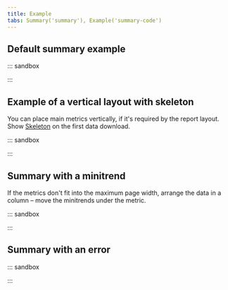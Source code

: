```yaml
---
title: Example
tabs: Summary('summary'), Example('summary-code')
---
```


## Default summary example

::: sandbox

<script lang="tsx">
import React from 'react';
import { Box, Flex } from '@semcore/ui/flex-box';
import { Text } from '@semcore/ui/typography';
import Tooltip from '@semcore/ui/tooltip';
import styled from 'styled-components';
import '@semcore/ui/utils/style/var.css';
import { AnimatedNumber } from '@semcore/ui/counter/src';

const BoxBlock = styled(Box)`
  overflow: hidden;
  border-left: 1px solid var(--gray-200);
  padding-left: 24px;
  &:first-child {
    border-left: none !important;
    padding-left: 0 !important;
  }
  &:last-child {
    border-right: none !important;
  }
`;
const Title = styled(Text)`
  &:hover {
    cursor: pointer;
  }
`;

const container = document.getElementsByClassName('container');
function detectWrap(node) {
  for (const container of node) {
    for (const child of container.children) {
      if (child.offsetTop > container.offsetTop) {
        child.style.borderLeft = 'none';
        child.style.borderRight = '1px solid var(--gray-200)';
        child.style.marginRight = '24px';
        child.style.paddingLeft = 0;
      } else {
        child.style.borderLeft = '1px solid var(--gray-200)';
        child.style.borderRight = 'none';
        child.style.paddingLeft = '24px';
      }
    }
  }
}

document.addEventListener('DOMContentLoaded', (e) => {
  detectWrap(container);
});

document.addEventListener('resize', (e) => {
  detectWrap(container);
});

const Demo = () => {
  return (
    <Flex flexWrap className='container'>
      <BoxBlock w={160} mb={4}>
        <Tooltip title='Keyword' wMax='100%'>
          <Title size={200} tag='p' noWrap tabIndex={0}>
            Keyword
          </Title>
        </Tooltip>
        <Text size={100} color='gray-500' tag='p'>
          last 30 days
        </Text>
        <Flex alignItems='baseline'>
          <Text
            size={500}
            color='blue-400'
            fontWeight='bold'
            mr={2}
            tag='a'
            href='https://semrush.com'
            target='_blank'
          >
            <AnimatedNumber value={42} formatValue={(x) => Math.round(x).toString()} delay={300} />
          </Text>
          <Text size={100} color='gray-500' tag='p'>
            no change
          </Text>
        </Flex>
      </BoxBlock>
      <BoxBlock w={160} mb={4}>
        <Tooltip title='Traffic' wMax='100%'>
          <Title size={200} tag='p' noWrap tabIndex={0}>
            Traffic
          </Title>
        </Tooltip>
        <Text size={100} color='gray-500' tag='p'>
          last 30 days
        </Text>
        <Flex alignItems='baseline'>
          <Text
            size={500}
            color='blue-400'
            fontWeight='bold'
            mr={2}
            tag='a'
            href='https://semrush.com'
            target='_blank'
          >
            <AnimatedNumber
              value={24765}
              formatValue={(x) => Math.round(x).toString()}
              delay={300}
            />
          </Text>
          <Text size={100} color='gray-500' tag='p'>
            no change
          </Text>
        </Flex>
      </BoxBlock>
      <BoxBlock w={160} mb={4}>
        <Tooltip title='Traffic cost' wMax='100%'>
          <Title size={200} tag='p' noWrap tabIndex={0}>
            Traffic cost
          </Title>
        </Tooltip>
        <Text size={100} color='gray-500' tag='p'>
          last 30 days
        </Text>
        <Flex alignItems='baseline'>
          <Text
            size={500}
            color='blue-400'
            fontWeight='bold'
            mr={2}
            tag='a'
            href='https://semrush.com'
            target='_blank'
          >
            <AnimatedNumber value={908} formatValue={(x) => Math.round(x).toString()} delay={300} />
          </Text>
          <Text size={100} color='green-500' tag='p'>
            ↑+12
          </Text>
        </Flex>
      </BoxBlock>
      <BoxBlock w={160} mb={4}>
        <Tooltip title='Non-branded traffic' wMax='100%'>
          <Title size={200} tag='p' noWrap tabIndex={0}>
            Non-branded traffic
          </Title>
        </Tooltip>
        <Text size={100} color='gray-500' tag='p'>
          all time
        </Text>
        <Flex alignItems='baseline'>
          <Text
            size={500}
            fontWeight='bold'
            mr={2}
            tag='a'
            href='https://semrush.com'
            target='_blank'
          >
            <AnimatedNumber value={145} formatValue={(x) => Math.round(x).toString()} delay={300} />
          </Text>
          <Text size={100} color='green-500' mr={2} tag='p'>
            ↑+13
          </Text>
          <Text size={100} color='red-500' tag='p'>
            ↓-12
          </Text>
        </Flex>
      </BoxBlock>
    </Flex>
  );
};


</script>

:::

## Example of a vertical layout with skeleton

You can place main metrics vertically, if it's required by the report layout. Show [Skeleton](/components/skeleton/) on the first data download.

::: sandbox

<script lang="tsx">
import React, { useEffect, useState } from 'react';
import { Box, Flex } from '@semcore/ui/flex-box';
import { Text } from '@semcore/ui/typography';
import Tooltip from '@semcore/ui/tooltip';
import Skeleton from '@semcore/ui/skeleton';
import styled from 'styled-components';
import '@semcore/ui/utils/style/var.css';
import { AnimatedNumber } from '@semcore/ui/counter/src';

const BoxBlock = styled(Box)`
  overflow: hidden;
  margin-bottom: 24px;
  border-bottom: 1px solid var(--gray-200);
  &:last-child {
    border-bottom: none !important;
  }
`;
const FlexBlock = styled(Flex)`
  overflow: hidden;
`;
const Title = styled(Text)`
  &:hover {
    cursor: pointer;
  }
`;

const Demo = () => {
  const [loading, setLoading] = useState(true);
  useEffect(() => {
    const timer = setInterval(() => {
      setLoading(!loading);
    }, 2000);
    return () => {
      clearInterval(timer);
    };
  }, [loading]);

  return (
    <FlexBlock direction='column'>
      <BoxBlock h={92} w={146}>
        <Tooltip title='Keyword' wMax='100%'>
          <Title size={200} tag='p' noWrap tabIndex={0}>
            Keyword
          </Title>
        </Tooltip>
        {!loading && (
          <>
            <Text size={100} color='gray-500' tag='p'>
              last 30 days
            </Text>
            <Flex alignItems='baseline'>
              <Text
                size={500}
                color='blue-400'
                fontWeight='bold'
                mr={2}
                tag='a'
                href='https://semrush.com'
                target='_blank'
              >
                <AnimatedNumber
                  value={42}
                  formatValue={(x) => Math.round(x).toString()}
                  delay={300}
                />
              </Text>
              <Text size={100} color='gray-500' tag='p'>
                no change
              </Text>
            </Flex>
          </>
        )}
        <Skeleton hidden={!loading} mt={2}>
          <Skeleton.Text amount={1} height={30} width={70} />
        </Skeleton>
      </BoxBlock>
      <BoxBlock h={92} w={146}>
        <Tooltip title='Traffic' wMax='100%'>
          <Title size={200} tag='p' noWrap tabIndex={0}>
            Traffic
          </Title>
        </Tooltip>
        {!loading && (
          <>
            <Text size={100} color='gray-500' tag='p'>
              last 30 days
            </Text>
            <Flex alignItems='baseline'>
              <Text
                size={500}
                color='blue-400'
                fontWeight='bold'
                mr={2}
                tag='a'
                href='https://semrush.com'
                target='_blank'
              >
                <AnimatedNumber value={24765} formatValue={(x) => Math.round(x).toString()} />
              </Text>
              <Text size={100} color='gray-500' tag='p'>
                no change
              </Text>
            </Flex>
          </>
        )}
        <Skeleton hidden={!loading} mt={2}>
          <Skeleton.Text amount={1} height={30} width={70} />
        </Skeleton>
      </BoxBlock>
      <BoxBlock h={92} w={146}>
        <Tooltip title='Traffic cost' wMax='100%'>
          <Title size={200} tag='p' noWrap tabIndex={0}>
            Traffic cost
          </Title>
        </Tooltip>
        {!loading && (
          <>
            <Text size={100} color='gray-500' tag='p'>
              last 30 days
            </Text>
            <Flex alignItems='baseline'>
              <Text
                size={500}
                color='blue-400'
                fontWeight='bold'
                mr={2}
                tag='a'
                href='https://semrush.com'
                target='_blank'
              >
                <AnimatedNumber value={908} formatValue={(x) => Math.round(x).toString()} />
              </Text>
              <Text size={100} color='green-500' tag='p'>
                ↑+12
              </Text>
            </Flex>
          </>
        )}
        <Skeleton hidden={!loading} mt={2}>
          <Skeleton.Text amount={1} height={30} width={70} />
        </Skeleton>
      </BoxBlock>
      <BoxBlock h={92} w={146}>
        <Tooltip title='Branded traffic' wMax='100%'>
          <Title size={200} tag='p' noWrap tabIndex={0}>
            Branded traffic
          </Title>
        </Tooltip>
        {!loading && (
          <>
            <Text size={100} color='gray-500' tag='p'>
              all time
            </Text>
            <Flex alignItems='baseline'>
              <Text
                size={500}
                fontWeight='bold'
                mr={2}
                tag='a'
                href='https://semrush.com'
                target='_blank'
              >
                <AnimatedNumber
                  value={145}
                  formatValue={(x) => Math.round(x).toString()}
                  delay={300}
                />
              </Text>
              <Text size={100} color='green-500' tag='p'>
                ↑+13
              </Text>
            </Flex>
          </>
        )}
        <Skeleton hidden={!loading} mt={2}>
          <Skeleton.Text amount={1} height={30} width={70} />
        </Skeleton>
      </BoxBlock>
      <BoxBlock h={92} w={146}>
        <Tooltip title='Non-branded traffic' wMax='100%'>
          <Title size={200} tag='p' noWrap tabIndex={0}>
            Non-branded traffic
          </Title>
        </Tooltip>
        {!loading && (
          <>
            <Text size={100} color='gray-500' tag='p'>
              all time
            </Text>
            <Flex alignItems='baseline'>
              <Text
                size={500}
                fontWeight='bold'
                mr={2}
                tag='a'
                href='https://semrush.com'
                target='_blank'
              >
                145
              </Text>
              <Text size={100} color='green-500' mr={2} tag='p'>
                ↑+13
              </Text>
              <Text size={100} color='red-500' tag='p'>
                ↓-12
              </Text>
            </Flex>
          </>
        )}
        <Skeleton hidden={!loading} mt={2}>
          <Skeleton.Text amount={1} height={30} width={70} />
        </Skeleton>
      </BoxBlock>
    </FlexBlock>
  );
};


</script>

:::

## Summary with a minitrend

If the metrics don't fit into the maximum page width, arrange the data in a column – move the minitrends under the metric.

::: sandbox

<script lang="tsx">
import React from 'react';
import { Box, Flex } from '@semcore/ui/flex-box';
import { Text } from '@semcore/ui/typography';
import Tooltip from '@semcore/ui/tooltip';
import styled from 'styled-components';
import chart from './static/chart.svg';
import '@semcore/ui/utils/style/var.css';

const BoxBlock = styled(Box)`
  overflow: hidden;
  border-left: 1px solid var(--gray-200);
  padding-left: 24px;
  &:first-child {
    border-left: none !important;
    padding-left: 0 !important;
  }
  &:last-child {
    border-right: none !important;
  }
`;

const Title = styled(Text)`
  &:hover {
    cursor: pointer;
`;

const container = document.getElementsByClassName('container');
function detectWrap(node) {
  for (const container of node) {
    for (const child of container.children) {
      if (child.offsetTop > container.offsetTop) {
        child.style.borderLeft = 'none';
        child.style.borderRight = '1px solid var(--gray-200)';
        child.style.marginRight = '24px';
        child.style.paddingLeft = 0;
      } else {
        child.style.borderLeft = '1px solid var(--gray-200)';
        child.style.borderRight = 'none';
        child.style.paddingLeft = '24px';
      }
    }
  }
}

window.addEventListener('DOMContentLoaded', (e) => {
  detectWrap(container);
});

window.addEventListener('resize', (e) => {
  detectWrap(container);
});

const Demo = () => {
  return (
    <Flex flexWrap className='container'>
      <BoxBlock w={160} mb={4} mr={4}>
        <Tooltip title='Potential Organic Traffic' wMax='100%'>
          <Title size={200} tag='p' noWrap tabIndex={0}>
            Potential Organic Traffic
          </Title>
        </Tooltip>
        <Text size={100} color='gray-500' tag='p'>
          last 30 days
        </Text>
        <Flex alignItems='baseline'>
          <Text
            size={500}
            color='gray-800'
            fontWeight='bold'
            mr={2}
            tag='a'
            href='https://semrush.com'
            target='_blank'
          >
            42
          </Text>
          <Text size={100} color='green-500' tag='p'>
            ↑+12
          </Text>
        </Flex>
      </BoxBlock>
      <BoxBlock w={160} mb={4}>
        <Tooltip title='CPC' wMax='100%'>
          <Title size={200} tag='p' noWrap tabIndex={0}>
            CPC
          </Title>
        </Tooltip>
        <Text size={100} color='gray-500' tag='p'>
          last 30 days
        </Text>
        <Flex alignItems='baseline'>
          <Text
            size={500}
            color='blue-400'
            fontWeight='bold'
            mr={2}
            tag='a'
            href='https://semrush.com'
            target='_blank'
          >
            27K
          </Text>
          <Text size={100} color='red-500' tag='p'>
            ↓-12
          </Text>
        </Flex>
      </BoxBlock>
      <BoxBlock w={160} mb={4}>
        <Tooltip title='Competition' wMax='100%'>
          <Title size={200} tag='p' noWrap tabIndex={0}>
            Competition
          </Title>
        </Tooltip>
        <Text size={100} color='gray-500' tag='p'>
          last 30 days
        </Text>
        <Flex alignItems='baseline'>
          <Text
            size={500}
            color='gray-300'
            fontWeight='bold'
            mr={2}
            tag='a'
            href='https://semrush.com'
            target='_blank'
          >
            n/a
          </Text>
        </Flex>
      </BoxBlock>
      <BoxBlock w={160} mb={4} flex='1 1 100px'>
        <Tooltip title='Non-branded traffic' wMax='100%'>
          <Title size={200} tag='p' noWrap tabIndex={0}>
            Non-branded traffic
          </Title>
        </Tooltip>
        <Text size={100} color='gray-500' tag='p'>
          all time
        </Text>
        <Flex alignItems='baseline' flexWrap>
          <Text
            size={500}
            color='blue-400'
            fontWeight='bold'
            mr={2}
            tag='a'
            href='https://semrush.com'
            target='_blank'
          >
            15%
          </Text>
          <Text size={100} color='green-500' mr={2} tag='p'>
            ↑+13
          </Text>
          <Tooltip title='Jun 10 14.9%'>
            <Title tabIndex={0}>
              <img src={chart} alt='chart' />
            </Title>
          </Tooltip>
        </Flex>
      </BoxBlock>
    </Flex>
  );
};


</script>

:::

## Summary with an error

::: sandbox

<script lang="tsx">
import React from 'react';
import { Box, Flex } from '@semcore/ui/flex-box';
import { Text } from '@semcore/ui/typography';
import Tooltip from '@semcore/ui/tooltip';
import WarningM from '@semcore/ui/icon/Warning/m';
import styled from 'styled-components';
import { AnimatedNumber } from '@semcore/ui/counter/src';
import '@semcore/ui/utils/style/var.css';

const BoxBlock = styled(Box)`
  overflow: hidden;
  border-left: 1px solid var(--gray-200);
  padding-left: 24px;
  &:first-child {
    border-left: none !important;
    padding-left: 0 !important;
  }
  &:last-child {
    border-right: none !important;
  }
`;

const Title = styled(Text)`
  &:hover {
    cursor: pointer;
  }
`;

const container = document.getElementsByClassName('container');
function detectWrap(node) {
  for (const container of node) {
    for (const child of container.children) {
      if (child.offsetTop > container.offsetTop) {
        child.style.borderLeft = 'none';
        child.style.borderRight = '1px solid var(--gray-200)';
        child.style.marginRight = '24px';
        child.style.paddingLeft = 0;
      } else {
        child.style.borderLeft = '1px solid var(--gray-200)';
        child.style.borderRight = 'none';
        child.style.paddingLeft = '24px';
      }
    }
  }
}

window.addEventListener('DOMContentLoaded', (e) => {
  detectWrap(container);
});

window.addEventListener('resize', (e) => {
  detectWrap(container);
});

const Demo = () => {
  return (
    <Flex flexWrap className='container'>
      <BoxBlock w={160} mb={4}>
        <Tooltip title='Keyword' wMax='100%'>
          <Title size={200} tag='p' noWrap tabIndex={0}>
            Keyword
          </Title>
        </Tooltip>
        <Flex alignItems='baseline'>
          <Text
            size={500}
            color='gray-800'
            fontWeight='bold'
            mr={2}
            tag='a'
            href='https://semrush.com'
            target='_blank'
          >
            <AnimatedNumber value={145} formatValue={(x) => Math.round(x).toString()} delay={300} />
          </Text>
          <Text size={100} color='green-500' tag='p'>
            ↑+12
          </Text>
        </Flex>
      </BoxBlock>
      <BoxBlock w={160} mb={4}>
        <Tooltip title='Traffic' wMax='100%'>
          <Title size={200} tag='p' noWrap tabIndex={0}>
            Traffic
          </Title>
        </Tooltip>
        <Flex mt={2} alignItems='center'>
          <WarningM color='gray-300' />
          <Title
            size={100}
            color='blue-500'
            ml={2}
            tag='a'
            href='https://semrush.com'
            target='_blank'
          >
            Reload
          </Title>
        </Flex>
      </BoxBlock>
      <BoxBlock w={160} mb={4}>
        <Tooltip title='Traffic cost' wMax='100%'>
          <Title size={200} tag='p' noWrap tabIndex={0}>
            Traffic cost
          </Title>
        </Tooltip>
        <Flex mt={2} alignItems='center'>
          <WarningM color='gray-300' />
          <Title
            size={100}
            color='blue-500'
            ml={2}
            tag='a'
            href='https://semrush.com'
            target='_blank'
          >
            Reload
          </Title>
        </Flex>
      </BoxBlock>
      <BoxBlock w={160} mb={4}>
        <Tooltip title='Branded traffic' wMax='100%'>
          <Title size={200} tag='p' noWrap tabIndex={0}>
            Branded traffic
          </Title>
        </Tooltip>
        <Flex mt={2} alignItems='center'>
          <WarningM color='gray-300' />
          <Title
            size={100}
            color='blue-500'
            ml={2}
            tag='a'
            href='https://semrush.com'
            target='_blank'
          >
            Reload
          </Title>
        </Flex>
      </BoxBlock>
    </Flex>
  );
};


</script>

:::
